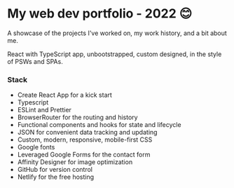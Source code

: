 # My web dev portfolio - 2022 😊

A showcase of the projects I've worked on, my work history, and a bit about me.

React with TypeScript app, unbootstrapped, custom designed, in the style of PSWs and SPAs.

### Stack

- Create React App for a kick start
- Typescript
- ESLint and Prettier
- BrowserRouter for the routing and history
- Functional components and hooks for state and lifecycle
- JSON for convenient data tracking and updating
- Custom, modern, responsive, mobile-first CSS
- Google fonts
- Leveraged Google Forms for the contact form
- Affinity Designer for image optimization
- GitHub for version control
- Netlify for the free hosting
